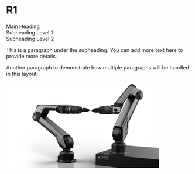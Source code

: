 # R1
<div class="text-image-container">
    <div class="text-content">
        <div class="h1">Main Heading</div>
        <div class="h2">Subheading Level 1</div>
        <div class="h3">Subheading Level 2</div>
        <p>This is a paragraph under the subheading. You can add more text here to provide more details.</p>
        <p>Another paragraph to demonstrate how multiple paragraphs will be handled in this layout.</p>
    </div>
    <div class="image-content">
        <img src="../../../assets/A1_first.png" alt="Sample Image">
    </div>
</div>


